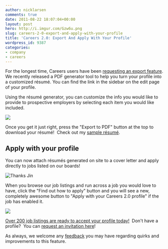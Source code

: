 ```yaml
---
author: nicklarsen
comments: true
date: 2011-08-22 18:07:04+00:00
layout: post
hero: http://i.imgur.com/Gzw6u.png
slug: careers-2-0-export-and-apply-with-your-profile
title: 'Careers 2.0: Export And Apply With Your Profile'
wordpress_id: 9387
categories:
- company
- careers
---
```


For the longest time, Careers users have been [requesting an export feature](http://meta.stackoverflow.com/questions/27614/careers-cv-possible-export-functionality). We recently released a PDF generator tool to help you turn your profile into a customized résumé. You can find the link in the sidebar on the edit page of your profile.

Using the résumé generator, you can customize the info you would like to provide to prospective employers by selecting each item you would like included.

![](http://i.imgur.com/Gzw6u.png)

Once you get it just right, press the "Export to PDF" button at the top to download your résumé!  Check out my [sample résumé](http://careers.stackoverflow.com/cv/export/sample).


## Apply with your profile


You can now attach résumés generated on site to a cover letter and apply directly to jobs listed on our boards!

![Thanks Jin](http://farm2.static.flickr.com/1119/858389534_c7f37d44a0.jpg)

When you browse our job listings and run across a job you would love to have, click the "Find out how to apply" button and you will see a new, completely awesome button to "Apply with your Careers 2.0 profile" if the job has enabled it.

![](http://i.imgur.com/PwbBe.png)

[Over 200 job listings are ready to accept your profile today!](http://careers.stackoverflow.com/jobs/applyonly)  Don't have a profile?  You can [request an invitation here](http://careers.stackoverflow.com/cv/get-one)!

As always, we welcome any [feedback](http://meta.stackoverflow.com) you may have regarding quirks and improvements to this feature.
